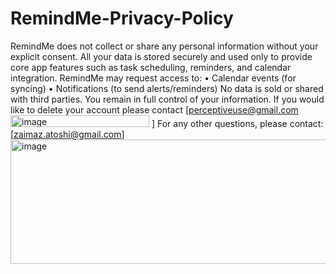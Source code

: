 # RemindMe-Privacy-Policy

RemindMe does not collect or share any personal information without your explicit consent. All your data is stored securely and used only to provide core app features such as task scheduling, reminders, and calendar integration.
RemindMe may request access to:
• Calendar events (for syncing)
• Notifications (to send alerts/reminders)
No data is sold or shared with third parties. You remain in full control of your information.
If you would like to delete your account please contact [perceptiveuse@gmail.com<img width="222" height="19" alt="image" src="https://github.com/user-attachments/assets/3f6ee906-0a2d-47dd-b29f-aca5e0009b0f" />
]
For any other questions, please contact: [zaimaz.atoshi@gmail.com]<img width="619" height="199" alt="image" src="https://github.com/user-attachments/assets/62fb77a9-532a-4827-b747-c535d8465bf8" />
